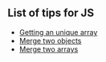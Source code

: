 ## List of tips for JS

- [Getting an unique array](https://github.com/nishantrpai/javascript-tips/blob/master/uniqset.js)
- [Merge two objects](https://github.com/nishantrpai/javascript-tips/blob/master/mergeObject.js)
- [Merge two arrays](https://github.com/nishantrpai/javascript-tips/blob/master/mergeArrays.js)